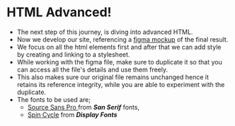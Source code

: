 # HTML Advanced!

- The next step of this journey, is diving into advanced HTML.
- Now we develop our site, referencing a <a href="https://www.figma.com/file/dyYL6Ku4WG7vsdpwvlcJZC/Homepage?type=design&mode=design" title="Fig Ref" target="_blank">figma mockup</a> of the final result.
- We focus on all the html elements first and after that we can add style by creating and linking to a stylesheet.
- While working with the figma file, make sure to duplicate it so that you can access all the file's details and use them freely.
- This also makes sure our original file remains unchanged hence it retains its reference integrity, while you are able to experiment with the duplicate.
- The fonts to be used are;
  - <a href="https://www.fontsquirrel.com/fonts/source-sans-pro" title="Download Font" target="_blank">Source Sans Pro </a> from ***San Serif***  fonts,
  - <a href="https://www.fontsquirrel.com/fonts/Spin-Cycle-OT" title="Download Font" target="_blank">Spin Cycle</a> from ***Display Fonts***